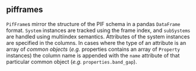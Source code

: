 ## pifframes


`PifFrame`s mirror the structure of the PIF schema in a pandas `DataFrame` format. `System` instances are tracked using the frame index, and `subSystems` are handled using multiindex semantics. Attributes of the system instances are specified in the columns. In cases where the type of an attribute is an array of *common objects* (*e.g.* properties contains an array of `Property` instances) the column name is appended with the `name` attribute of that particular common object (*e.g.* `properties.band_gap`).